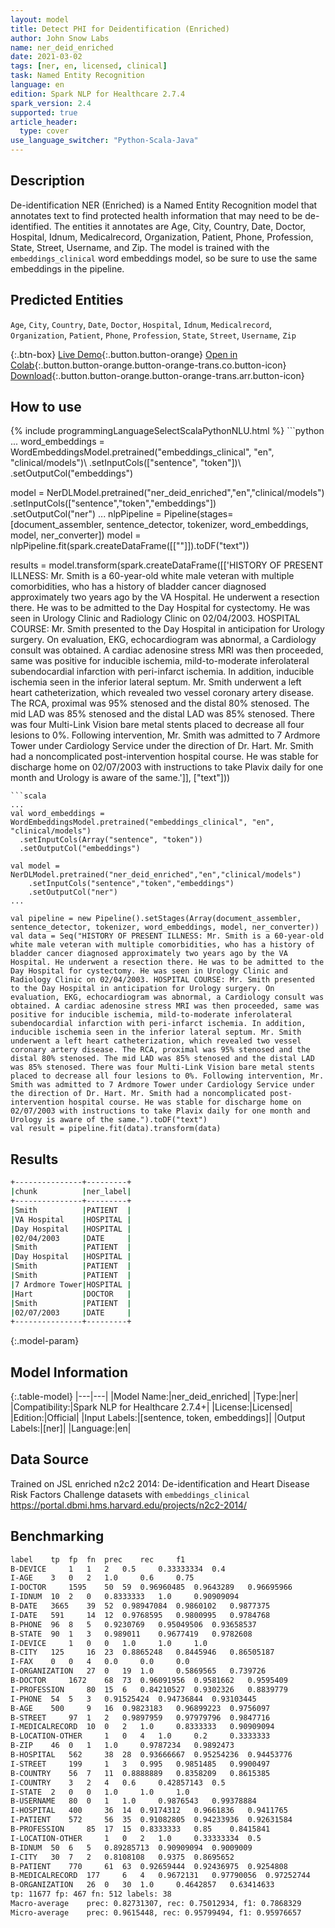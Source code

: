 ```yaml
---
layout: model
title: Detect PHI for Deidentification (Enriched)
author: John Snow Labs
name: ner_deid_enriched
date: 2021-03-02
tags: [ner, en, licensed, clinical]
task: Named Entity Recognition
language: en
edition: Spark NLP for Healthcare 2.7.4
spark_version: 2.4
supported: true
article_header:
  type: cover
use_language_switcher: "Python-Scala-Java"
---
```


## Description

De-identification NER (Enriched) is a Named Entity Recognition model that annotates text to find protected health information that may need to be de-identified. The entities it annotates are Age, City, Country, Date, Doctor, Hospital, Idnum, Medicalrecord, Organization, Patient, Phone, Profession, State, Street, Username, and Zip. The model is trained with the `embeddings_clinical` word embeddings model, so be sure to use the same embeddings in the pipeline.

## Predicted Entities

`Age`, `City`, `Country`, `Date`, `Doctor`, `Hospital`, `Idnum`, `Medicalrecord`, `Organization`, `Patient`, `Phone`, `Profession`, `State`, `Street`, `Username`, `Zip`

{:.btn-box}
[Live Demo](https://demo.johnsnowlabs.com/healthcare/NER_DEMOGRAPHICS){:.button.button-orange}
[Open in Colab](https://colab.research.google.com/github/JohnSnowLabs/spark-nlp-workshop/blob/master/tutorials/Certification_Trainings/Healthcare/4.Clinical_DeIdentification.ipynb){:.button.button-orange.button-orange-trans.co.button-icon}
[Download](https://s3.amazonaws.com/auxdata.johnsnowlabs.com/clinical/models/ner_deid_enriched_en_2.7.4_2.4_1614668783590.zip){:.button.button-orange.button-orange-trans.arr.button-icon}

## How to use



<div class="tabs-box" markdown="1">
{% include programmingLanguageSelectScalaPythonNLU.html %}
```python
...
word_embeddings = WordEmbeddingsModel.pretrained("embeddings_clinical", "en", "clinical/models")\
   .setInputCols(["sentence", "token"])\
   .setOutputCol("embeddings")

model = NerDLModel.pretrained("ner_deid_enriched","en","clinical/models")\
   .setInputCols(["sentence","token","embeddings"])\
   .setOutputCol("ner")
...
nlpPipeline = Pipeline(stages=[document_assembler, sentence_detector, tokenizer, word_embeddings, model, ner_converter])
model = nlpPipeline.fit(spark.createDataFrame([[""]]).toDF("text"))

results = model.transform(spark.createDataFrame([['HISTORY OF PRESENT ILLNESS: Mr. Smith is a 60-year-old white male veteran with multiple comorbidities, who has a history of bladder cancer diagnosed approximately two years ago by the VA Hospital. He underwent a resection there. He was to be admitted to the Day Hospital for cystectomy. He was seen in Urology Clinic and Radiology Clinic on 02/04/2003. HOSPITAL COURSE: Mr. Smith presented to the Day Hospital in anticipation for Urology surgery. On evaluation, EKG, echocardiogram was abnormal, a Cardiology consult was obtained. A cardiac adenosine stress MRI was then proceeded, same was positive for inducible ischemia, mild-to-moderate inferolateral subendocardial infarction with peri-infarct ischemia. In addition, inducible ischemia seen in the inferior lateral septum. Mr. Smith underwent a left heart catheterization, which revealed two vessel coronary artery disease. The RCA, proximal was 95% stenosed and the distal 80% stenosed. The mid LAD was 85% stenosed and the distal LAD was 85% stenosed. There was four Multi-Link Vision bare metal stents placed to decrease all four lesions to 0%. Following intervention, Mr. Smith was admitted to 7 Ardmore Tower under Cardiology Service under the direction of Dr. Hart. Mr. Smith had a noncomplicated post-intervention hospital course. He was stable for discharge home on 02/07/2003 with instructions to take Plavix daily for one month and Urology is aware of the same.']], ["text"]))

```
```scala
...
val word_embeddings = WordEmbeddingsModel.pretrained("embeddings_clinical", "en", "clinical/models")
  .setInputCols(Array("sentence", "token"))
  .setOutputCol("embeddings")

val model = NerDLModel.pretrained("ner_deid_enriched","en","clinical/models")
	.setInputCols("sentence","token","embeddings")
	.setOutputCol("ner")
...

val pipeline = new Pipeline().setStages(Array(document_assembler, sentence_detector, tokenizer, word_embeddings, model, ner_converter))
val data = Seq("HISTORY OF PRESENT ILLNESS: Mr. Smith is a 60-year-old white male veteran with multiple comorbidities, who has a history of bladder cancer diagnosed approximately two years ago by the VA Hospital. He underwent a resection there. He was to be admitted to the Day Hospital for cystectomy. He was seen in Urology Clinic and Radiology Clinic on 02/04/2003. HOSPITAL COURSE: Mr. Smith presented to the Day Hospital in anticipation for Urology surgery. On evaluation, EKG, echocardiogram was abnormal, a Cardiology consult was obtained. A cardiac adenosine stress MRI was then proceeded, same was positive for inducible ischemia, mild-to-moderate inferolateral subendocardial infarction with peri-infarct ischemia. In addition, inducible ischemia seen in the inferior lateral septum. Mr. Smith underwent a left heart catheterization, which revealed two vessel coronary artery disease. The RCA, proximal was 95% stenosed and the distal 80% stenosed. The mid LAD was 85% stenosed and the distal LAD was 85% stenosed. There was four Multi-Link Vision bare metal stents placed to decrease all four lesions to 0%. Following intervention, Mr. Smith was admitted to 7 Ardmore Tower under Cardiology Service under the direction of Dr. Hart. Mr. Smith had a noncomplicated post-intervention hospital course. He was stable for discharge home on 02/07/2003 with instructions to take Plavix daily for one month and Urology is aware of the same.").toDF("text")
val result = pipeline.fit(data).transform(data)

```
</div>

## Results

```bash
+---------------+---------+
|chunk          |ner_label|
+---------------+---------+
|Smith          |PATIENT  |
|VA Hospital    |HOSPITAL |
|Day Hospital   |HOSPITAL |
|02/04/2003     |DATE     |
|Smith          |PATIENT  |
|Day Hospital   |HOSPITAL |
|Smith          |PATIENT  |
|Smith          |PATIENT  |
|7 Ardmore Tower|HOSPITAL |
|Hart           |DOCTOR   |
|Smith          |PATIENT  |
|02/07/2003     |DATE     |
+---------------+---------+

```

{:.model-param}
## Model Information

{:.table-model}
|---|---|
|Model Name:|ner_deid_enriched|
|Type:|ner|
|Compatibility:|Spark NLP for Healthcare 2.7.4+|
|License:|Licensed|
|Edition:|Official|
|Input Labels:|[sentence, token, embeddings]|
|Output Labels:|[ner]|
|Language:|en|

## Data Source

Trained on JSL enriched n2c2 2014: De-identification and Heart Disease Risk Factors Challenge datasets with `embeddings_clinical`
https://portal.dbmi.hms.harvard.edu/projects/n2c2-2014/

## Benchmarking

```bash
label	 tp	 fp	 fn	 prec	 rec	 f1
B-DEVICE	 1	 1	 2	 0.5	 0.33333334	 0.4
I-AGE	 3	 0	 2	 1.0	 0.6	 0.75
I-DOCTOR	 1595	 50	 59	 0.96960485	 0.9643289	 0.96695966
I-IDNUM	 10	 2	 0	 0.8333333	 1.0	 0.90909094
B-DATE	 3665	 39	 52	 0.98947084	 0.9860102	 0.9877375
I-DATE	 591	 14	 12	 0.9768595	 0.9800995	 0.9784768
B-PHONE	 96	 8	 5	 0.9230769	 0.95049506	 0.93658537
B-STATE	 90	 1	 3	 0.989011	 0.9677419	 0.9782608
I-DEVICE	 1	 0	 0	 1.0	 1.0	 1.0
B-CITY	 125	 16	 23	 0.8865248	 0.8445946	 0.86505187
I-FAX	 0	 0	 4	 0.0	 0.0	 0.0
I-ORGANIZATION	 27	 0	 19	 1.0	 0.5869565	 0.739726
B-DOCTOR	 1672	 68	 73	 0.96091956	 0.9581662	 0.9595409
I-PROFESSION	 80	 15	 6	 0.84210527	 0.9302326	 0.8839779
I-PHONE	 54	 5	 3	 0.91525424	 0.94736844	 0.93103445
B-AGE	 500	 9	 16	 0.9823183	 0.96899223	 0.9756097
B-STREET	 97	 1	 2	 0.9897959	 0.97979796	 0.9847716
I-MEDICALRECORD	 10	 0	 2	 1.0	 0.8333333	 0.90909094
B-LOCATION-OTHER	 1	 0	 4	 1.0	 0.2	 0.3333333
B-ZIP	 46	 0	 1	 1.0	 0.9787234	 0.9892473
B-HOSPITAL	 562	 38	 28	 0.93666667	 0.95254236	 0.94453776
I-STREET	 199	 1	 3	 0.995	 0.9851485	 0.9900497
B-COUNTRY	 56	 7	 11	 0.8888889	 0.8358209	 0.8615385
I-COUNTRY	 3	 2	 4	 0.6	 0.42857143	 0.5
I-STATE	 2	 0	 0	 1.0	 1.0	 1.0
B-USERNAME	 80	 0	 1	 1.0	 0.9876543	 0.99378884
I-HOSPITAL	 400	 36	 14	 0.9174312	 0.9661836	 0.9411765
I-PATIENT	 572	 56	 35	 0.91082805	 0.94233936	 0.92631584
B-PROFESSION	 85	 17	 15	 0.8333333	 0.85	 0.8415841
I-LOCATION-OTHER	 1	 0	 2	 1.0	 0.33333334	 0.5
B-IDNUM	 50	 6	 5	 0.89285713	 0.90909094	 0.9009009
I-CITY	 30	 7	 2	 0.8108108	 0.9375	 0.8695652
B-PATIENT	 770	 61	 63	 0.92659444	 0.92436975	 0.9254808
B-MEDICALRECORD	 177	 6	 4	 0.9672131	 0.97790056	 0.97252744
B-ORGANIZATION	 26	 0	 30	 1.0	 0.4642857	 0.63414633
tp: 11677 fp: 467 fn: 512 labels: 38
Macro-average	 prec: 0.82731307, rec: 0.75012934, f1: 0.7868329
Micro-average	 prec: 0.9615448, rec: 0.95799494, f1: 0.95976657

```